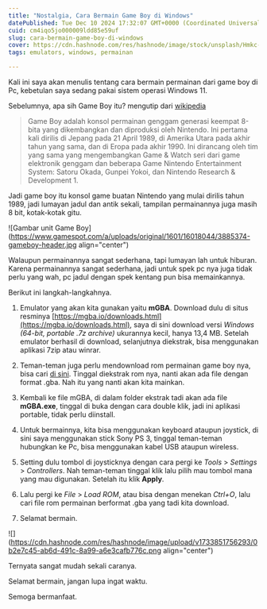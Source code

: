 ```yaml
---
title: "Nostalgia, Cara Bermain Game Boy di Windows"
datePublished: Tue Dec 10 2024 17:32:07 GMT+0000 (Coordinated Universal Time)
cuid: cm4iqo5jo000009ldd85e59uf
slug: cara-bermain-game-boy-di-windows
cover: https://cdn.hashnode.com/res/hashnode/image/stock/unsplash/Hmkc-4SVyg4/upload/20b7ed35af934d06003e6bb1a28f5500.jpeg
tags: emulators, windows, permainan

---
```


Kali ini saya akan menulis tentang cara bermain permainan dari game boy di Pc, kebetulan saya sedang pakai sistem operasi Windows 11.

Sebelumnya, apa sih Game Boy itu? mengutip dari [wikipedia](https://id.wikipedia.org/wiki/Game_Boy)

> Game Boy adalah konsol permainan genggam generasi keempat 8-bita yang dikembangkan dan diproduksi oleh Nintendo. Ini pertama kali dirilis di Jepang pada 21 April 1989, di Amerika Utara pada akhir tahun yang sama, dan di Eropa pada akhir 1990. Ini dirancang oleh tim yang sama yang mengembangkan Game & Watch seri dari game elektronik genggam dan beberapa Game Nintendo Entertainment System: Satoru Okada, Gunpei Yokoi, dan Nintendo Research & Development 1.

Jadi game boy itu konsol game buatan Nintendo yang mulai dirilis tahun 1989, jadi lumayan jadul dan antik sekali, tampilan permainannya juga masih 8 bit, kotak-kotak gitu.

![Gambar unit Game Boy](https://www.gamespot.com/a/uploads/original/1601/16018044/3885374-gameboy-header.jpg align="center")

Walaupun permainannya sangat sederhana, tapi lumayan lah untuk hiburan. Karena permainannya sangat sederhana, jadi untuk spek pc nya juga tidak perlu yang wah, pc jadul dengan spek kentang pun bisa memainkannya.

Berikut ini langkah-langkahnya.

1. Emulator yang akan kita gunakan yaitu **mGBA**. Download dulu di situs resminya [https://mgba.io/downloads.html](https://mgba.io/downloads.html), saya di sini download versi *Windows (64-bit, portable .7z archive)* ukurannya kecil, hanya 13,4 MB. Setelah emulator berhasil di download, selanjutnya diekstrak, bisa menggunakan aplikasi 7zip atau winrar.
    
2. Teman-teman juga perlu mendownload rom permainan game boy nya, bisa cari [di sini](https://www.romsgames.net/roms/gameboy/). Tinggal diekstrak rom nya, nanti akan ada file dengan format .gba. Nah itu yang nanti akan kita mainkan.
    
3. Kembali ke file mGBA, di dalam folder ekstrak tadi akan ada file **mGBA.exe**, tinggal di buka dengan cara double klik, jadi ini aplikasi portable, tidak perlu diinstall.
    
4. Untuk bermainnya, kita bisa menggunakan keyboard ataupun joystick, di sini saya menggunakan stick Sony PS 3, tinggal teman-teman hubungkan ke Pc, bisa menggunakan kabel USB ataupun wireless.
    
5. Setting dulu tombol di joysticknya dengan cara pergi ke *Tools* &gt; *Settings* &gt; *Controllers*. Nah teman-teman tinggal klik lalu pilih mau tombol mana yang mau digunakan. Setelah itu klik **Apply**.
    
6. Lalu pergi ke *File* &gt; *Load ROM*, atau bisa dengan menekan *Ctrl+O*, lalu cari file rom permainan berformat .gba yang tadi kita download.
    
7. Selamat bermain.
    

![](https://cdn.hashnode.com/res/hashnode/image/upload/v1733851756293/0b2e7c45-ab6d-491c-8a99-a6e3cafb776c.png align="center")

Ternyata sangat mudah sekali caranya.

Selamat bermain, jangan lupa ingat waktu.

Semoga bermanfaat.